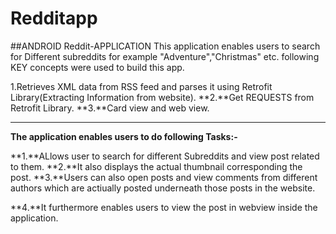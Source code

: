 # Redditapp

##ANDROID Reddit-APPLICATION
This application enables users to search for Different subreddits for example "Adventure","Christmas" etc.
following  KEY concepts were used to build this app.

1.Retrieves XML data from  RSS feed and parses it using Retrofit Library(Extracting Information from website).
**2.**Get REQUESTS from Retrofit Library.
**3.**Card view and web view.

***

**The application enables users to do following Tasks:-**

**1.**ALlows user to search for different Subreddits and view post related to them.
**2.**It also displays the actual thumbnail corresponding the post.
**3.**Users can  also open posts and view comments from different authors which are actiually posted     underneath those posts in the website.

**4.**It furthermore enables users to view the post in webview inside the application.
